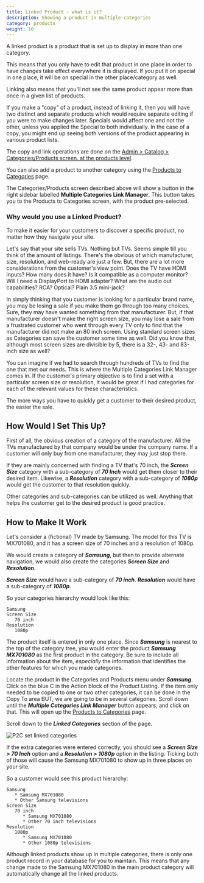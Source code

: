 ```yaml
---
title: Linked Product - what is it? 
description: Showing a product in multiple categories
category: products
weight: 10
---
```


A linked product is a product that is set up to display in more than one category.

This means that you only have to edit that product in one place in order to have changes take effect everywhere it is displayed.  If you put it on special in one place, it will be on special in the other place/category as well.

Linking also means that you'll not see the same product appear more than once in a given list of products.


If you make a "copy" of a product, instead of linking it, then you will have two distinct and separate products which would require separate editing if you were to make changes later. Specials would affect one and not the other, unless you applied the Special to both individually.  In the case of a copy, you might end up seeing both versions of the product appearing in various product lists.

The copy and link operations are done on the [Admin > Catalog > Categories/Products screen, at the products level](/user/admin_pages/catalog/categories_products/). 

You can also add a product to another category using the [Products to Categories](/user/admin_pages/catalog/products_to_categories/) page. 

The Categories/Products screen described above will show a button in the right sidebar labelled **Multiple Categories Link Manager**.  This button takes you to the Products to Categories screen, with the product pre-selected. 

### Why would you use a Linked Product? 

To make it easier for your customers to discover a specific product, no matter how they navigate your site. 

Let's say that your site sells TVs.  Nothing but TVs.  Seems simple till you think of the amount of listings.  There's the obvious of which manufacturer, size, resolution, and web-ready are just a few.  But,  there are a lot more considerations from the customer's view point.  Does the TV have HDMI inputs?  How many does it have?  Is it compatible as a computer monitor?  Will I need a DisplayPort to HDMI adapter?  What are the audio out capabilities? RCA?  Optical?  Plain 3.5 mini-jack?

In simply thinking that you customer is looking for a particular brand name, you may be losing a sale if you make them go through too many choices.  Sure, they may have wanted something from that manufacturer.  But, if that manufacturer doesn't make the right screen size, you may lose a sale from a frustrated customer who went through every TV only to find that the manufacturer did not make an 80 inch screen.  Using standard screen sizes as Categories can save the customer some time as well.  Did you know that, although most screen sizes are divisible by 5, there is a 32-, 43- and 83-inch size as well?

You can imagine if we had to search through hundreds of TVs to find the one that met our needs.  This is where the Multiple Categories Link Manager comes in.  If the customer's primary objective is to find a set with a particular screen size or resolution, it would be great if I had categories for each of the relevant values for these characteristics. 

The more ways you have to quickly get a customer to their desired product, the easier the sale.

## How Would I Set This Up?
First of all, the obvious creation of a category of the manufacturer.  All the TVs manufactured by that company would be under the company name.  If a customer will only buy from one manufacturer, they may just  stop there.

If they are mainly concerned with finding a TV that's 70 inch, the **_Screen Size_** category with a sub-category of **_70 Inch_** would get them closer to their desired item.  Likewise, a **_Resolution_** category with a sub-category of **_1080p_** would get the customer to that resolution quickly.

Other categories and sub-categories can be utilized as well.  Anything that helps the customer get to the desired product is good practice.

## How to Make It Work
Let's consider a (fictional) TV made by Samsung.  The model for this TV is MX701080, and it has a screen size of 70 inches and a resolution of 1080p. 

We would create a category of **_Samsung_**, but then to provide alternate navigation, we would also create the categories **_Screen Size_** and **_Resolution_**.  

**_Screen Size_** would have a sub-category of **_70 inch_**.  **_Resolution_** would have a sub-category of **_1080p_**.

So your categories hierarchy would look like this: 

```
Samsung
Screen Size 
   70 inch 
Resolution 
   1080p 
```

The product itself is entered in only one place.  Since **_Samsung_** is nearest to the top of the category tree, you would enter the product **_Samsung MX701080_** as the first product in the category.  Be sure to include all information about the item, *_especially_* the information that identifies the other features for which you made categories.  

Locate the product in the Categories and Products menu under **_Samsung_**.  Click on the blue C in the Action block of the Product Listing.  If the item only needed to be copied to one or two other categories, it can be done in the Copy To area BUT, we are going to be in several categories.  Scroll down until the **_Multiple Categories Link Manager_** button appears, and click on that.  This will open up the [Products to Categories](/user/admin_pages/catalog/products_to_categories/) page. 

Scroll down to the **_Linked Categories_** section of the page.

![P2C set linked categories](/images/p2c_set_linked.png) 

If the extra categories were entered correctly, you should see a **_Screen Size > 70 Inch_** option and a **_Resolution > 1080p_** option in the listing.  Ticking both of those will cause the Samsung MX701080 to show up in three places on your site.  

So a customer would see this product hierarchy: 

```
Samsung
   * Samsung MX701080
   * Other Samsung televisions 
Screen Size 
   70 inch 
      * Samsung MX701080
      * Other 70 inch televisions 
Resolution 
   1080p 
      * Samsung MX701080
      * Other 1080p televisions 
```

Although linked products show up in multiple categories, there is only one product record in your database for you to maintain.  This means that any change made to the Samsung MX701080 in the main product category will automatically change all the linked products. 

